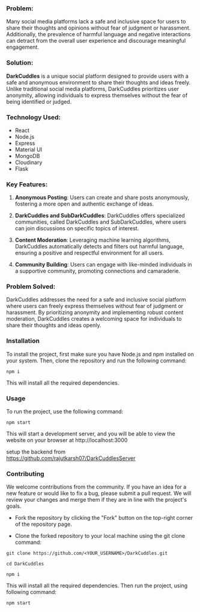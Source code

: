 ### Problem:

Many social media platforms lack a safe and inclusive space for users to share their thoughts and opinions without fear of judgment or harassment. Additionally, the prevalence of harmful language and negative interactions can detract from the overall user experience and discourage meaningful engagement.

### Solution:

**DarkCuddles** is a unique social platform designed to provide users with a safe and anonymous environment to share their thoughts and ideas freely. Unlike traditional social media platforms, DarkCuddles prioritizes user anonymity, allowing individuals to express themselves without the fear of being identified or judged.

### Technology Used:
- React
- Node.js
- Express
- Material UI
- MongoDB
- Cloudinary
- Flask

### Key Features:

1. **Anonymous Posting**: Users can create and share posts anonymously, fostering a more open and authentic exchange of ideas.

2. **DarkCuddles and SubDarkCuddles**: DarkCuddles offers specialized communities, called DarkCuddles and SubDarkCuddles, where users can join discussions on specific topics of interest.

3. **Content Moderation**: Leveraging machine learning algorithms, DarkCuddles automatically detects and filters out harmful language, ensuring a positive and respectful environment for all users.

4. **Community Building**: Users can engage with like-minded individuals in a supportive community, promoting connections and camaraderie.

### Problem Solved:

DarkCuddles addresses the need for a safe and inclusive social platform where users can freely express themselves without fear of judgment or harassment. By prioritizing anonymity and implementing robust content moderation, DarkCuddles creates a welcoming space for individuals to share their thoughts and ideas openly.

### Installation

To install the project, first make sure you have Node.js and npm installed on your system. Then, clone the repository and run the following command:

```
npm i 
```

This will install all the required dependencies.

### Usage

To run the project, use the following command:

```
npm start
```

This will start a development server, and you will be able to view the website on your browser at http://localhost:3000

setup the backend from https://github.com/rajutkarsh07/DarkCuddlesServer

### Contributing

We welcome contributions from the community. If you have an idea for a new feature or would like to fix a bug, please submit a pull request. We will review your changes and merge them if they are in line with the project's goals.

* Fork the repository by clicking the "Fork" button on the top-right corner of the repository page.

* Clone the forked repository to your local machine using the git clone command:

```
git clone https://github.com/<YOUR_USERNAME>/DarkCuddles.git
```

```
cd DarkCuddles
```

```
npm i 
```

This will install all the required dependencies.
Then run the project, using following command:

```
npm start
```
